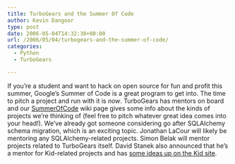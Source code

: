 ```yaml
---
title: TurboGears and the Summer Of Code
author: Kevin Dangoor
type: post
date: 2006-05-04T14:32:30+00:00
url: /2006/05/04/turbogears-and-the-summer-of-code/
categories:
  - Python
  - TurboGears

---
```

If you&#8217;re a student and want to hack on open source for fun and profit this summer, Google&#8217;s Summer of Code is a great program to get into. The time to pitch a project and run with it is _now_. TurboGears has mentors on board and our [SummerOfCode][1] wiki page gives some info about the kinds of projects we&#8217;re thinking of (feel free to pitch whatever great idea comes into your head!). We&#8217;ve already got someone considering go after SQLAlchemy schema migration, which is an exciting topic. Jonathan LaCour will likely be mentoring any SQLAlchemy-related projects. Simon Belak will mentor projects related to TurboGears itself. David Stanek also announced that he&#8217;s a mentor for Kid-related projects and has [some ideas up on the Kid site][2].

 [1]: http://trac.turbogears.org/turbogears/wiki/SummerOfCode
 [2]: http://kid.lesscode.org/trac/wiki/SummerOfCode